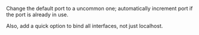 Change the default port to a uncommon one; automatically increment port if the port is already in use.

Also, add a quick option to bind all interfaces, not just localhost.
